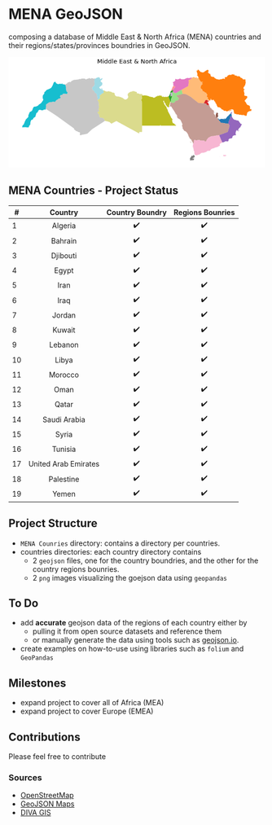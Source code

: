 # MENA GeoJSON
composing a database of Middle East & North Africa (MENA) countries and their regions/states/provinces boundries in GeoJSON.

![](./MENA.png)

## MENA Countries - Project Status

|#| Country       | Country Boundry| Regions Bounries  |
|--|:----------: |:---------: | :---:|
|1| Algeria               |:heavy_check_mark:|:heavy_check_mark:|
|2| Bahrain               |:heavy_check_mark:|:heavy_check_mark:|
|3| Djibouti              |:heavy_check_mark:|:heavy_check_mark:|
|4| Egypt                 |:heavy_check_mark:|:heavy_check_mark:|
|5| Iran                  |:heavy_check_mark:|:heavy_check_mark:|
|6| Iraq                  |:heavy_check_mark:|:heavy_check_mark:|
|7| Jordan                |:heavy_check_mark:|:heavy_check_mark:|
|8| Kuwait                |:heavy_check_mark:|:heavy_check_mark:|
|9| Lebanon               |:heavy_check_mark:|:heavy_check_mark:|
|10| Libya                |:heavy_check_mark:|:heavy_check_mark:|
|11| Morocco              |:heavy_check_mark:|:heavy_check_mark:|
|12| Oman                 |:heavy_check_mark:|:heavy_check_mark:|
|13| Qatar                |:heavy_check_mark:|:heavy_check_mark:|
|14| Saudi Arabia         |:heavy_check_mark:|:heavy_check_mark:|
|15| Syria                |:heavy_check_mark:|:heavy_check_mark:|
|16| Tunisia              |:heavy_check_mark:|:heavy_check_mark:|
|17| United Arab Emirates |:heavy_check_mark:|:heavy_check_mark:|
|18| Palestine            |:heavy_check_mark:|:heavy_check_mark:|
|19| Yemen                |:heavy_check_mark:|:heavy_check_mark:|

## Project Structure
- `MENA Counries` directory: contains a directory per countries.
- countries directories: each country directory contains
  - 2 `geojson` files, one for the country boundries, and the other for the country regions bounries.
  - 2 `png` images visualizing the goejson data using `geopandas`

## To Do
- add **accurate** geojson data of the regions of each country either by
   - pulling it from open source datasets and reference them
   - or manually generate the data using tools such as [geojson.io](http://www.geojson.io).
- create examples on how-to-use using libraries such as `folium` and `GeoPandas`

## Milestones
- expand project to cover all of Africa (MEA)
- expand project to cover Europe (EMEA)


## Contributions 
Please feel free to contribute

### Sources
- [OpenStreetMap](http://www.openstreetmap.org)
- [GeoJSON Maps](http://geojson-maps.ash.ms/)
- [DIVA GIS](http://www.diva-gis.org/)
